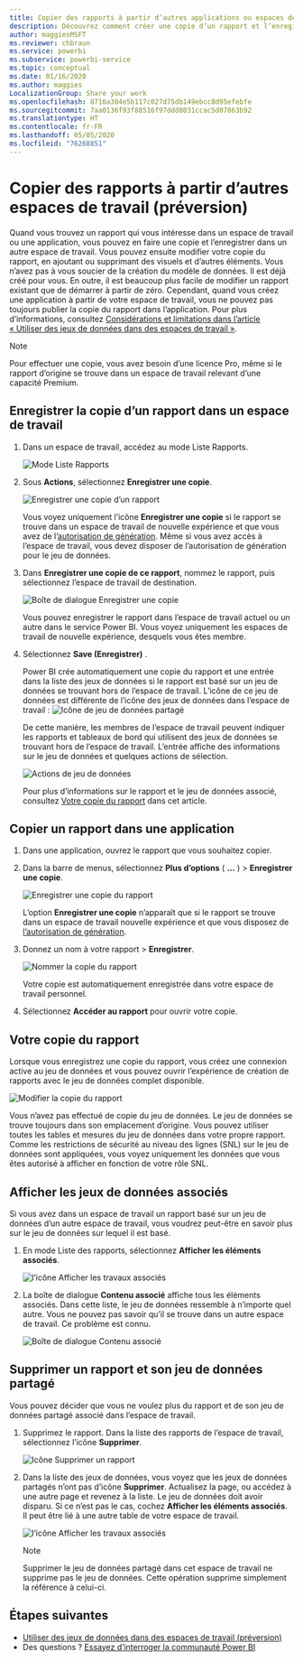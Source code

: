 ```yaml
---
title: Copier des rapports à partir d’autres applications ou espaces de travail (préversion) – Power BI
description: Découvrez comment créer une copie d’un rapport et l’enregistrer dans votre propre espace de travail.
author: maggiesMSFT
ms.reviewer: chbraun
ms.service: powerbi
ms.subservice: powerbi-service
ms.topic: conceptual
ms.date: 01/16/2020
ms.author: maggies
LocalizationGroup: Share your work
ms.openlocfilehash: 8716a304e5b117c027d75db149ebcc8d95efebfe
ms.sourcegitcommit: 7aa0136f93f88516f97ddd8031ccac5d07863b92
ms.translationtype: HT
ms.contentlocale: fr-FR
ms.lasthandoff: 05/05/2020
ms.locfileid: "76268851"
---
```

# <a name="copy-reports-from-other-workspaces-preview"></a>Copier des rapports à partir d’autres espaces de travail (préversion)

Quand vous trouvez un rapport qui vous intéresse dans un espace de travail ou une application, vous pouvez en faire une copie et l’enregistrer dans un autre espace de travail. Vous pouvez ensuite modifier votre copie du rapport, en ajoutant ou supprimant des visuels et d’autres éléments. Vous n’avez pas à vous soucier de la création du modèle de données. Il est déjà créé pour vous. En outre, il est beaucoup plus facile de modifier un rapport existant que de démarrer à partir de zéro. Cependant, quand vous créez une application à partir de votre espace de travail, vous ne pouvez pas toujours publier la copie du rapport dans l’application. Pour plus d’informations, consultez [Considérations et limitations dans l’article « Utiliser des jeux de données dans des espaces de travail »](service-datasets-across-workspaces.md#considerations-and-limitations).

> [!NOTE]
> Pour effectuer une copie, vous avez besoin d’une licence Pro, même si le rapport d’origine se trouve dans un espace de travail relevant d’une capacité Premium.

## <a name="save-a-copy-of-a-report-in-a-workspace"></a>Enregistrer la copie d’un rapport dans un espace de travail

1. Dans un espace de travail, accédez au mode Liste Rapports.

    ![Mode Liste Rapports](media/service-datasets-copy-reports/power-bi-report-list-view.png)

1. Sous **Actions**, sélectionnez **Enregistrer une copie**.

    ![Enregistrer une copie d’un rapport](media/service-datasets-copy-reports/power-bi-dataset-save-report-copy.png)

    Vous voyez uniquement l’icône **Enregistrer une copie** si le rapport se trouve dans un espace de travail de nouvelle expérience et que vous avez de l’[autorisation de génération](service-datasets-build-permissions.md). Même si vous avez accès à l’espace de travail, vous devez disposer de l’autorisation de génération pour le jeu de données.

3. Dans **Enregistrer une copie de ce rapport**, nommez le rapport, puis sélectionnez l’espace de travail de destination.

    ![Boîte de dialogue Enregistrer une copie](media/service-datasets-copy-reports/power-bi-dataset-save-report.png)

    Vous pouvez enregistrer le rapport dans l’espace de travail actuel ou un autre dans le service Power BI. Vous voyez uniquement les espaces de travail de nouvelle expérience, desquels vous êtes membre. 
  
4. Sélectionnez **Save (Enregistrer)** .

    Power BI crée automatiquement une copie du rapport et une entrée dans la liste des jeux de données si le rapport est basé sur un jeu de données se trouvant hors de l’espace de travail. L’icône de ce jeu de données est différente de l’icône des jeux de données dans l’espace de travail : ![Icône de jeu de données partagé](media/service-datasets-discover-across-workspaces/power-bi-shared-dataset-icon.png)
    
    De cette manière, les membres de l’espace de travail peuvent indiquer les rapports et tableaux de bord qui utilisent des jeux de données se trouvant hors de l’espace de travail. L’entrée affiche des informations sur le jeu de données et quelques actions de sélection.

    ![Actions de jeu de données](media/service-datasets-across-workspaces/power-bi-dataset-actions.png)

    Pour plus d’informations sur le rapport et le jeu de données associé, consultez [Votre copie du rapport](#your-copy-of-the-report) dans cet article.

## <a name="copy-a-report-in-an-app"></a>Copier un rapport dans une application

1. Dans une application, ouvrez le rapport que vous souhaitez copier.
2. Dans la barre de menus, sélectionnez **Plus d’options** ( **…** ) > **Enregistrer une copie**.

    ![Enregistrer une copie du rapport](media/service-datasets-copy-reports/power-bi-save-copy.png)

    L’option **Enregistrer une copie** n’apparaît que si le rapport se trouve dans un espace de travail nouvelle expérience et que vous disposez de [l’autorisation de génération](service-datasets-build-permissions.md).

3. Donnez un nom à votre rapport > **Enregistrer**.

    ![Nommer la copie du rapport](media/service-datasets-copy-reports/power-bi-save-report-from-app.png)

    Votre copie est automatiquement enregistrée dans votre espace de travail personnel.

4. Sélectionnez **Accéder au rapport** pour ouvrir votre copie.

## <a name="your-copy-of-the-report"></a>Votre copie du rapport

Lorsque vous enregistrez une copie du rapport, vous créez une connexion active au jeu de données et vous pouvez ouvrir l’expérience de création de rapports avec le jeu de données complet disponible. 

![Modifier la copie du rapport](media/service-datasets-copy-reports/power-bi-edit-report-copy.png)

Vous n’avez pas effectué de copie du jeu de données. Le jeu de données se trouve toujours dans son emplacement d’origine. Vous pouvez utiliser toutes les tables et mesures du jeu de données dans votre propre rapport. Comme les restrictions de sécurité au niveau des lignes (SNL) sur le jeu de données sont appliquées, vous voyez uniquement les données que vous êtes autorisé à afficher en fonction de votre rôle SNL.

## <a name="view-related-datasets"></a>Afficher les jeux de données associés

Si vous avez dans un espace de travail un rapport basé sur un jeu de données d’un autre espace de travail, vous voudrez peut-être en savoir plus sur le jeu de données sur lequel il est basé.

1. En mode Liste des rapports, sélectionnez **Afficher les éléments associés**.

    ![l’icône Afficher les travaux associés](media/service-datasets-copy-reports/power-bi-dataset-view-related.png)

1. La boîte de dialogue **Contenu associé** affiche tous les éléments associés. Dans cette liste, le jeu de données ressemble à n’importe quel autre. Vous ne pouvez pas savoir qu’il se trouve dans un autre espace de travail. Ce problème est connu.
 
    ![Boîte de dialogue Contenu associé](media/service-datasets-copy-reports/power-bi-dataset-related.png)

## <a name="delete-a-report-and-its-shared-dataset"></a>Supprimer un rapport et son jeu de données partagé

Vous pouvez décider que vous ne voulez plus du rapport et de son jeu de données partagé associé dans l’espace de travail.

1. Supprimez le rapport. Dans la liste des rapports de l’espace de travail, sélectionnez l’icône **Supprimer**.

    ![Icône Supprimer un rapport](media/service-datasets-across-workspaces/power-bi-datasets-delete-report.png)

2. Dans la liste des jeux de données, vous voyez que les jeux de données partagés n’ont pas d’icône **Supprimer**. Actualisez la page, ou accédez à une autre page et revenez à la liste. Le jeu de données doit avoir disparu. Si ce n’est pas le cas, cochez **Afficher les éléments associés**. Il peut être lié à une autre table de votre espace de travail.

    ![l’icône Afficher les travaux associés](media/service-datasets-across-workspaces/power-bi-dataset-view-related-icon.png)

    > [!NOTE]
    > Supprimer le jeu de données partagé dans cet espace de travail ne supprime pas le jeu de données. Cette opération supprime simplement la référence à celui-ci.


## <a name="next-steps"></a>Étapes suivantes

- [Utiliser des jeux de données dans des espaces de travail (préversion)](service-datasets-across-workspaces.md)
- Des questions ? [Essayez d’interroger la communauté Power BI](https://community.powerbi.com/)
